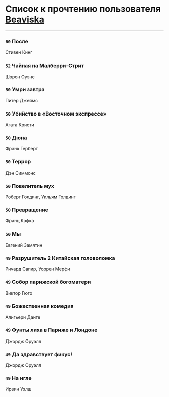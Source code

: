 # Список к прочтению пользователя [Beaviska](https://www.facebook.com/app_scoped_user_id/10202544960024508/)
---

### `60` После
Стивен Кинг

### `52` Чайная на Малберри-Стрит
Шэрон Оуэнс

### `50` Умри завтра
Питер Джеймс

### `50` Убийство в «Восточном экспрессе»
Агата Кристи

### `50` Дюна
Фрэнк Герберт

### `50` Террор
Дэн Симмонс

### `50` Повелитель мух
Роберт Голдинг, Уильям Голдинг

### `50` Превращение
Франц Кафка

### `50` Мы
Евгений Замятин

### `49` Разрушитель 2 Китайская головоломка
Ричард Сапир, Уоррен Мерфи

### `49` Собор парижской богоматери
Виктор Гюго

### `49` Божественная комедия
Алигьери Данте

### `49` Фунты лиха в Париже и Лондоне
Джордж Оруэлл

### `49` Да здравствует фикус!
Джордж Оруэлл

### `49` На игле
Ирвин Уэлш

